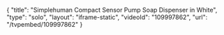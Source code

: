 {
    "title": "Simplehuman Compact Sensor Pump Soap Dispenser in White",
    "type": "solo",
    "layout": "iframe-static",
    "videoId": "109997862",
    "url": "\/tvpembed\/109997862"
}